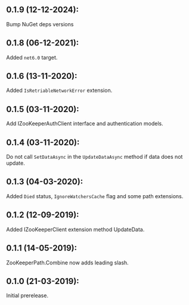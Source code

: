 ## 0.1.9 (12-12-2024): 

Bump NuGet deps versions

## 0.1.8 (06-12-2021):

Added `net6.0` target.

## 0.1.6 (13-11-2020):

Added `IsRetriableNetworkError` extension.

## 0.1.5 (03-11-2020):

Add IZooKeeperAuthClient interface and authentication models.

## 0.1.4 (03-11-2020):

Do not call `SetDataAsync` in the `UpdateDataAsync` method if data does not update.

## 0.1.3 (04-03-2020):

Added `Died` status, `IgnoreWatchersCache` flag and some path extensions.

## 0.1.2 (12-09-2019): 

Added IZooKeeperClient extension method UpdateData.

## 0.1.1 (14-05-2019): 

ZooKeeperPath.Combine now adds leading slash.

## 0.1.0 (21-03-2019): 

Initial prerelease.
